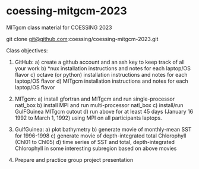 # coessing-mitgcm-2023
MITgcm class material for COESSING 2023

git clone git@github.com:coessing/coessing-mitgcm-2023.git

Class objectives:

1. GitHub:
a) create a github account and an ssh key to keep track of all your work
b) *nux installation instructions and notes for each laptop/OS flavor
c) octave (or python) installation instructions and notes for each laptop/OS flavor
d) MITgcm installation instructions and notes for each laptop/OS flavor

2. MITgcm:
a) install gfortran and MITgcm and run single-processor natl_box
b) install MPI and run multi-processor natl_box
c) install/run GulFGuinea MITgcm cutout
d) run above for at least 45 days (January 16 1992 to March 1, 1992)
   using MPI on all participants laptops.

3. GulfGuinea:
a) plot bathymetry
b) generate movie of monthly-mean SST for 1996-1998
c) generate movie of depth-integrated total Chlorophyll (Chl01 to Chl05)
d) time series of SST and total, depth-integrated Chlorophyll in some
   interesting subregion based on above movies

4. Prepare and practice group project presentation
